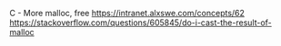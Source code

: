 C - More malloc, free
		https://intranet.alxswe.com/concepts/62
		https://stackoverflow.com/questions/605845/do-i-cast-the-result-of-malloc
